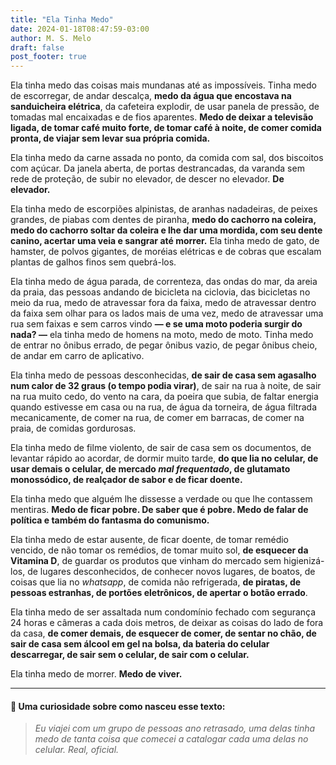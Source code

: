 ```yaml
---
title: "Ela Tinha Medo"
date: 2024-01-18T08:47:59-03:00
author: M. S. Melo
draft: false
post_footer: true
---
```

Ela tinha medo das coisas mais mundanas até as impossíveis. Tinha medo de escorregar, de andar descalça, **medo da água que encostava na sanduicheira elétrica**, da cafeteira explodir, de usar panela de pressão, de tomadas mal encaixadas e de fios aparentes. **Medo de deixar a televisão ligada, de tomar café muito forte, de tomar café à noite, de comer comida pronta, de viajar sem levar sua própria comida.**

Ela tinha medo da carne assada no ponto, da comida com sal, dos biscoitos com açúcar. Da janela aberta, de portas destrancadas, da varanda sem rede de proteção, de subir no elevador, de descer no elevador. **De elevador.**

Ela tinha medo de escorpiões alpinistas, de aranhas nadadeiras, de peixes grandes, de piabas com dentes de piranha, **medo do cachorro na coleira, medo do cachorro soltar da coleira e lhe dar uma mordida, com seu dente canino, acertar uma veia e sangrar até morrer.** Ela tinha medo de gato, de hamster, de polvos gigantes, de moréias elétricas e de cobras que escalam plantas de galhos finos sem quebrá-los.

Ela tinha medo de água parada, de correnteza, das ondas do mar, da areia da praia, das pessoas andando de bicicleta na ciclovia, das bicicletas no meio da rua, medo de atravessar fora da faixa, medo de atravessar dentro da faixa sem olhar para os lados mais de uma vez, medo de atravessar uma rua sem faixas e sem carros vindo **— e se uma moto poderia surgir do nada? —** ela tinha medo de homens na moto, medo de moto. Tinha medo de entrar no ônibus errado, de pegar ônibus vazio, de pegar ônibus cheio, de andar em carro de aplicativo.

Ela tinha medo de pessoas desconhecidas, **de sair de casa sem agasalho num calor de 32 graus (o tempo podia virar)**, de sair na rua à noite, de sair na rua muito cedo, do vento na cara, da poeira que subia, de faltar energia quando estivesse em casa ou na rua, de água da torneira, de água filtrada mecanicamente, de comer na rua, de comer em barracas, de comer na praia, de comidas gordurosas.

Ela tinha medo de filme violento, de sair de casa sem os documentos, de levantar rápido ao acordar, de dormir muito tarde, **do que lia no celular, de usar demais o celular, de mercado *mal frequentado*, de glutamato monossódico, de realçador de sabor e de ficar doente.**

Ela tinha medo que alguém lhe dissesse a verdade ou que lhe contassem mentiras. **Medo de ficar pobre. De saber que é pobre. Medo de falar de política e também do fantasma do comunismo.**

Ela tinha medo de estar ausente, de ficar doente, de tomar remédio vencido, de não tomar os remédios, de tomar muito sol, **de esquecer da Vitamina D**, de guardar os produtos que vinham do mercado sem higienizá-los, de lugares desconhecidos, de conhecer novos lugares, de boatos, de coisas que lia no *whatsapp*, de comida não refrigerada, **de piratas, de pessoas estranhas, de portões eletrônicos, de apertar o botão errado**.

Ela tinha medo de ser assaltada num condomínio fechado com segurança 24 horas e câmeras a cada dois metros, de deixar as coisas do lado de fora da casa, **de comer demais, de esquecer de comer, de sentar no chão, de sair de casa sem álcool em gel na bolsa, da bateria do celular descarregar, de sair sem o celular, de sair com o celular.**

Ela tinha medo de morrer. **Medo de viver.**

---
#### 👀 Uma curiosidade sobre como nasceu esse texto: ####

> *Eu viajei com um grupo de pessoas ano retrasado, uma delas tinha medo de tanta coisa que comecei a catalogar cada uma delas no celular. Real, oficial.*